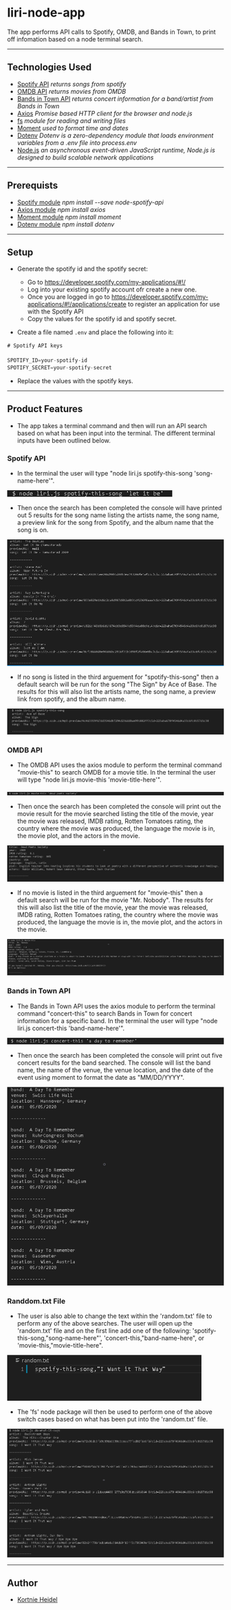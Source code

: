 
# liri-node-app

The app performs API calls to Spotify, OMDB, and Bands in Town, to print off infomation based on a node terminal search.

---

## Technologies Used

- [Spotify API](https://www.npmjs.com/package/node-spotify-api) _returns songs from spotify_ 
- [OMDB API](https://www.omdbapi.com) _returns movies from OMDB_
- [Bands in Town API](https://www.artists.bandsintown.com/bandsintown-api) _returns concert information for a band/artist from Bands in Town_
- [Axios](https://www.npmjs.com/package/axios) _Promise based HTTP client for the browser and node.js_
- [fs](https://nodejs.org/api/fs.html) _module for reading and writing files_
- [Moment](https://www.npmjs.com/package/moment) _used to format time and dates_
- [Dotenv](https://www.npmjs.com/package/dotenv) _Dotenv is a zero-dependency module that loads environment variables from a .env file into process.env_
- [Node.js](https://nodejs.org/en/docs/) _an asynchronous event-driven JavaScript runtime, Node.js is designed to build scalable network applications_

---

## Prerequists

- [Spotify module](https://www.npmjs.com/package/node-spotify-api) _npm install --save node-spotify-api_
- [Axios module](https://www.npmjs.com/package/axios) _npm install axios_
- [Moment module](https://www.npmjs.com/package/moment) _npm install moment_
- [Dotenv module](https://www.npmjs.com/package/dotenv) _npm install dotenv_

---

## Setup

- Generate the spotify id and the spotify secret:
    - Go to <https://developer.spotify.com/my-applications/#!/>
    - Log into your existing spotify account ofr create a new one.
    - Once you are logged in go to <https://developer.spotify.com/my-applications/#!/applications/create> to register an application for use with the Spotify API
    - Copy the values for the spotify id and spotify secret.

- Create a file named `.env` and place the following into it:

```js
# Spotify API keys

SPOTIFY_ID=your-spotify-id
SPOTIFY_SECRET=your-spotify-secret

```
- Replace the values with the spotify keys.

---

## Product Features

- The app takes a terminal command and then will run an API search based on what has been input into the terminal. The different terminal inputs have been outlined below.

### Spotify API

- In the terminal the user will type "node liri.js spotify-this-song 'song-name-here'". 

![Spotify.terminal](images/spotify.song.commandline.png)

- Then once the search has been completed the console will have printed out 5 results for the song name listing the artists name, the song name, a preview link for the song from Spotify, and the album name that the song is on.

![Spotify.output](images/spotify.song.output.png)

- If no song is listed in the third arguement for "spotify-this-song" then a default search will be run for the song "The Sign" by Ace of Base. The results for this will also list the artists name, the song name, a preview link from spotify, and the album name.

![Spotify.none](images/spotify.none1.png)

### OMDB API

- The OMDB API uses the axios module to perform the terminal command "movie-this" to search OMDB for a movie title. In the terminal the user will type "node liri.js movie-this 'movie-title-here'". 

![OMDB.terminal](images/omdb.moviesearch.commandline.png)

- Then once the search has been completed the console will print out the movie result for the movie searched listing the title of the movie, year the movie was released, IMDB rating, Rotten Tomatoes rating, the country where the movie was produced, the language the movie is in, the movie plot, and the actors in the movie.

![OMDB.output](images/omdb.moviesearch.output.png)

- If no movie is listed in the third arguement for "movie-this" then a default search will be run for the movie "Mr. Nobody". The results for this will also list the title of the movie, year the movie was released, IMDB rating, Rotten Tomatoes rating, the country where the movie was produced, the language the movie is in, the movie plot, and the actors in the movie.

![OMDB.none](images/omdb.none1.png)

### Bands in Town API

- The Bands in Town API uses the axios module to perform the terminal command "concert-this" to search Bands in Town for concert information for a specific band. In the terminal the user will type "node liri.js concert-this 'band-name-here'".

![Concert.terminal](images/concert.band.commandline.png)

 - Then once the search has been completed the console will print out five concert results for the band searched. The console will list the band name, the name of the venue, the venue location, and the date of the event using moment to format the date as "MM/DD/YYYY".

![Concert.output](images/concert.band.output.png)

### Randdom.txt File

- The user is also able to change the text within the 'random.txt' file to perform any of the above searches. The user will open up the 'random.txt' file and on the first line add one of the following: 'spotify-this-song,"song-name-here"', 'concert-this,"band-name-here", or 'movie-this,"movie-title-here". 

![Random.song](images/random.song.png)

- The 'fs' node package will then be used to perform one of the above switch cases based on what has been put into the 'random.txt' file.

![Random.songresults](images/random.song.results1.png)

---

## Author

- [Kortnie Heidel](mailto:kortnie.evans@gmail.com)